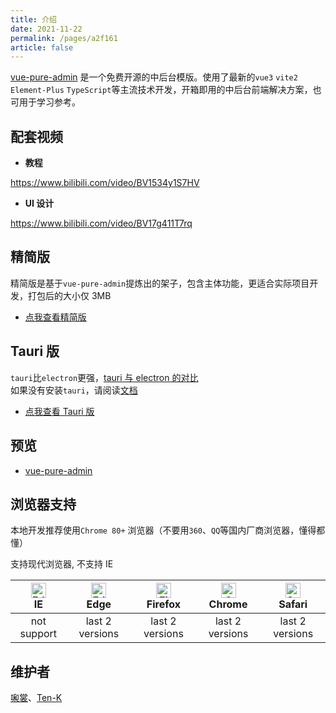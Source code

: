 ```yaml
---
title: 介绍
date: 2021-11-22
permalink: /pages/a2f161
article: false
---
```


[vue-pure-admin](https://github.com/xiaoxian521/vue-pure-admin) 是一个免费开源的中后台模版。使用了最新的`vue3` `vite2` `Element-Plus` `TypeScript`等主流技术开发，开箱即用的中后台前端解决方案，也可用于学习参考。

## 配套视频

- **教程**

<https://www.bilibili.com/video/BV1534y1S7HV> <Badge text="视频教程"/>  

- **UI 设计**

<https://www.bilibili.com/video/BV17g411T7rq> <Badge text="视频教程"/>  

## 精简版

精简版是基于`vue-pure-admin`提炼出的架子，包含主体功能，更适合实际项目开发，打包后的大小仅 3MB  

- [点我查看精简版](https://github.com/xiaoxian521/pure-admin-thin)

## Tauri 版

`tauri`比`electron`更强，[tauri 与 electron 的对比](https://www.cnblogs.com/Grewer/p/12789261.html) <Badge text="推荐文章"/>  
如果没有安装`tauri`，请阅读[文档](https://tauri.studio/v1/guides/getting-started/prerequisites) <Badge text="tauri官方文档"/>  

- [点我查看 Tauri 版](https://github.com/xiaoxian521/tauri-pure-admin)

## 预览

- [vue-pure-admin](http://yiming_chang.gitee.io/vue-pure-admin)

## 浏览器支持

本地开发推荐使用`Chrome 80+` 浏览器（不要用`360`、`QQ`等国内厂商浏览器，懂得都懂）

支持现代浏览器, 不支持 IE

| [<img src="https://raw.githubusercontent.com/alrra/browser-logos/master/src/edge/edge_48x48.png" alt=" Edge" width="24px" height="24px" />](http://godban.github.io/browsers-support-badges/)</br>IE | [<img src="https://raw.githubusercontent.com/alrra/browser-logos/master/src/edge/edge_48x48.png" alt=" Edge" width="24px" height="24px" />](http://godban.github.io/browsers-support-badges/)</br>Edge | [<img src="https://raw.githubusercontent.com/alrra/browser-logos/master/src/firefox/firefox_48x48.png" alt="Firefox" width="24px" height="24px" />](http://godban.github.io/browsers-support-badges/)</br>Firefox | [<img src="https://raw.githubusercontent.com/alrra/browser-logos/master/src/chrome/chrome_48x48.png" alt="Chrome" width="24px" height="24px" />](http://godban.github.io/browsers-support-badges/)</br>Chrome | [<img src="https://raw.githubusercontent.com/alrra/browser-logos/master/src/safari/safari_48x48.png" alt="Safari" width="24px" height="24px" />](http://godban.github.io/browsers-support-badges/)</br>Safari |
| :--------------------------------------------------------------------------------------------------------------------------------------------------------------------------------------------------: | :----------------------------------------------------------------------------------------------------------------------------------------------------------------------------------------------------: | :---------------------------------------------------------------------------------------------------------------------------------------------------------------------------------------------------------------: | :-----------------------------------------------------------------------------------------------------------------------------------------------------------------------------------------------------------: | :-----------------------------------------------------------------------------------------------------------------------------------------------------------------------------------------------------------: |
|                                                                                             not support                                                                                              |                                                                                            last 2 versions                                                                                             |                                                                                                  last 2 versions                                                                                                  |                                                                                                last 2 versions                                                                                                |                                                                                                last 2 versions                                                                                                |

## 维护者

[啝裳](https://github.com/xiaoxian521)、[Ten-K](https://github.com/Ten-K)
